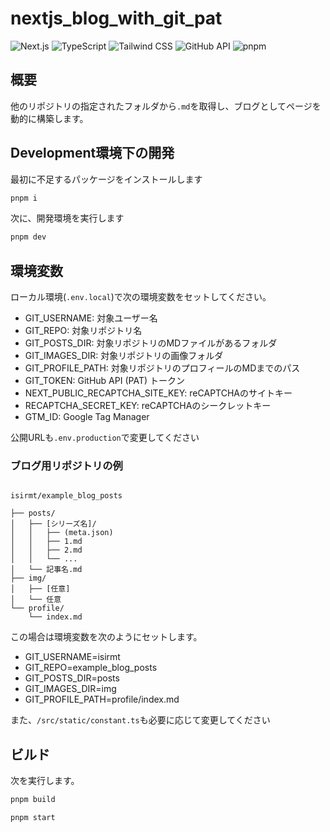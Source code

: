 # nextjs_blog_with_git_pat

![Next.js](https://img.shields.io/badge/14.2.5-Next.js-000000.svg?logo=next.js&style=popout)
![TypeScript](https://img.shields.io/badge/-Typescript-007ACC.svg?logo=typescript&style=popout)
![Tailwind CSS](https://img.shields.io/badge/-Tailwind%20CSS-fff.svg?logo=tailwindcss&style=popout)
![GitHub API](https://img.shields.io/badge/-GitHub%20API-181717.svg?logo=github&style=popout)
![pnpm](https://img.shields.io/badge/-pnpm-fff.svg?logo=pnpm&style=popout)

## 概要

他のリポジトリの指定されたフォルダから`.md`を取得し、ブログとしてページを動的に構築します。

## Development環境下の開発

最初に不足するパッケージをインストールします

```bash
pnpm i
```

次に、開発環境を実行します

```bash
pnpm dev
```

## 環境変数

ローカル環境(`.env.local`)で次の環境変数をセットしてください。

- GIT_USERNAME: 対象ユーザー名
- GIT_REPO: 対象リポジトリ名
- GIT_POSTS_DIR: 対象リポジトリのMDファイルがあるフォルダ
- GIT_IMAGES_DIR: 対象リポジトリの画像フォルダ
- GIT_PROFILE_PATH: 対象リポジトリのプロフィールのMDまでのパス
- GIT_TOKEN: GitHub API (PAT) トークン
- NEXT_PUBLIC_RECAPTCHA_SITE_KEY: reCAPTCHAのサイトキー
- RECAPTCHA_SECRET_KEY: reCAPTCHAのシークレットキー
- GTM_ID: Google Tag Manager

公開URLも`.env.production`で変更してください

### ブログ用リポジトリの例

```tree:記事のディレクトリ構造

isirmt/example_blog_posts

├── posts/
│   ├── [シリーズ名]/
│   │   ├── (meta.json)
│   │   ├── 1.md
│   │   ├── 2.md
│   │   └── ...
│   └── 記事名.md
├── img/
│   ├── [任意]
│   └── 任意
└── profile/
    └── index.md
```

この場合は環境変数を次のようにセットします。

- GIT_USERNAME=isirmt
- GIT_REPO=example_blog_posts
- GIT_POSTS_DIR=posts
- GIT_IMAGES_DIR=img
- GIT_PROFILE_PATH=profile/index.md

また、`/src/static/constant.ts`も必要に応じて変更してください

## ビルド

次を実行します。

```bash
pnpm build
```

```bash
pnpm start
```
